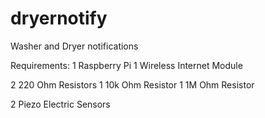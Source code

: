 dryernotify
===========

Washer and Dryer notifications

Requirements:
1 Raspberry Pi
1 Wireless Internet Module

2 220 Ohm Resistors
1 10k Ohm Resistor
1 1M Ohm Resistor

2 Piezo Electric Sensors

